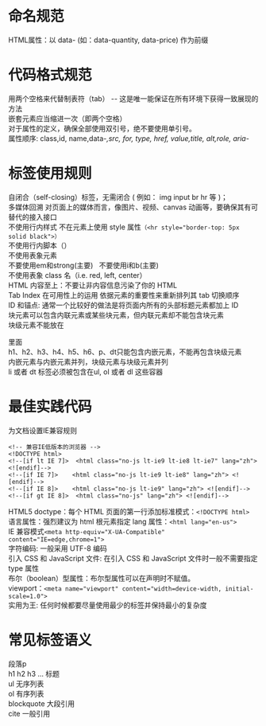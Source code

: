 # 命名规范
HTML属性：以 data- (如：data-quantity, data-price) 作为前缀  
# 代码格式规范
用两个空格来代替制表符（tab） -- 这是唯一能保证在所有环境下获得一致展现的方法  
嵌套元素应当缩进一次（即两个空格）  
对于属性的定义，确保全部使用双引号，绝不要使用单引号。  
属性顺序: class,id, name,data-*,src, for, type, href, value,title, alt,role, aria-*  
# 标签使用规则
自闭合（self-closing）标签，无需闭合 ( 例如： img input br hr 等 )；  
多媒体回溯 对页面上的媒体而言，像图片、视频、canvas 动画等，要确保其有可替代的接入接口  
不使用行内样式 
不在元素上使用 style 属性```（<hr style="border-top: 5px solid black">）```  
不使用行内脚本（<script>alert('no good')</script>）  
不使用表象元素  
不要使用em和strong(主要)  
不要使用i和b(主要)  
不使用表象 class 名（i.e. red, left, center）  
HTML 内容至上：不要让非内容信息污染了你的 HTML  
Tab Index 在可用性上的运用 依据元素的重要性来重新排列其 tab 切换顺序  
ID 和锚点: 通常一个比较好的做法是将页面内所有的头部标题元素都加上 ID  
块元素可以包含内联元素或某些块元素，但内联元素却不能包含块元素  
块级元素不能放在<p>里面  
h1、h2、h3、h4、h5、h6、p、dt只能包含内嵌元素，不能再包含块级元素  
内嵌元素与内嵌元素并列，块级元素与块级元素并列  
li 或者 dt 标签必须被包含在ul, ol 或者 dl 这些容器  
# 最佳实践代码
为文档设置IE兼容规则  
```
<!-- 兼容IE低版本的浏览器 -->  
<!DOCTYPE html>  
<!--[if lt IE 7]>  <html class="no-js lt-ie9 lt-ie8 lt-ie7" lang="zh"> <![endif]-->  
<!--[if IE 7]>    <html class="no-js lt-ie9 lt-ie8" lang="zh"> <![endif]-->  
<!--[if IE 8]>    <html class="no-js lt-ie9" lang="zh"> <![endif]-->  
<!--[if gt IE 8]>  <html class="no-js" lang="zh"> <![endif]-->
```  
HTML5 doctype：每个 HTML 页面的第一行添加标准模式：```<!DOCTYPE html> ```      
语言属性：强烈建议为 html 根元素指定 lang 属性：```<html lang="en-us">```    
IE 兼容模式```<meta http-equiv="X-UA-Compatible" content="IE=edge,chrome=1">```  
字符编码: 一般采用 UTF-8 编码  
引入 CSS 和 JavaScript 文件: 在引入 CSS 和 JavaScript 文件时一般不需要指定 type 属性  
布尔（boolean）型属性：布尔型属性可以在声明时不赋值。  
viewport：```<meta name="viewport" content="width=device-width, initial-scale=1.0">```   
实用为王: 任何时候都要尽量使用最少的标签并保持最小的复杂度  
# 常见标签语义
段落p  
h1 h2 h3 ...	标题  
ul	无序列表  
ol	有序列表  
blockquote	大段引用  
cite	一般引用  
  
  
  
